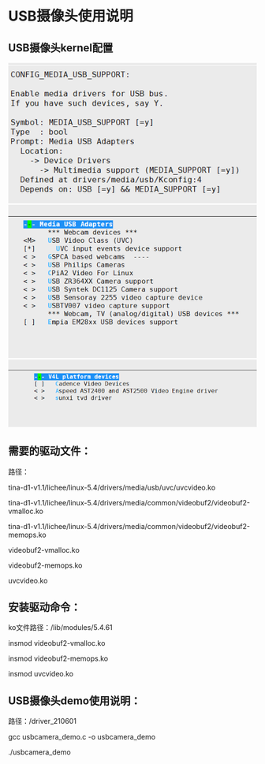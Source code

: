 # USB摄像头使用说明

## USB摄像头kernel配置

<div align=center><img src="./USB摄像头配置.png" alt="USB摄像头配置" style="zoom: 100%;" />
<div align=center><img src="./USB2.png" alt="USB摄像头配置" style="zoom: 100%;" />
<div align=center><img src="./USB3.png" alt="USB摄像头配置" style="zoom: 100%;" /><div align=left>

## 需要的驱动文件：

路径：

tina-d1-v1.1/lichee/linux-5.4/drivers/media/usb/uvc/uvcvideo.ko

tina-d1-v1.1/lichee/linux-5.4/drivers/media/common/videobuf2/videobuf2-vmalloc.ko

tina-d1-v1.1/lichee/linux-5.4/drivers/media/common/videobuf2/videobuf2-memops.ko

videobuf2-vmalloc.ko

videobuf2-memops.ko

uvcvideo.ko

## 安装驱动命令：

ko文件路径：/lib/modules/5.4.61

insmod videobuf2-vmalloc.ko

insmod videobuf2-memops.ko

insmod uvcvideo.ko

## USB摄像头demo使用说明：

路径：/driver_210601

gcc usbcamera_demo.c -o usbcamera_demo

./usbcamera_demo





